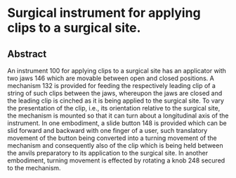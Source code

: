 # Surgical instrument for applying clips to a surgical site.

## Abstract
An instrument 100 for applying clips to a surgical site has an applicator with two jaws 146 which are movable between open and closed positions. A mechanism 132 is provided for feeding the respectively leading clip of a string of such clips between the jaws, whereupon the jaws are closed and the leading clip is cinched as it is being applied to the surgical site. To vary the presentation of the clip, i.e., its orientation relative to the surgical site, the mechanism is mounted so that it can turn about a longitudinal axis of the instrument. In one embodiment, a slide button 148 is provided which can be slid forward and backward with one finger of a user, such translatory movement of the button being converted into a turning movement of the mechanism and consequently also of the clip which is being held between the anvils preparatory to its application to the surgical site. In another embodiment, turning movement is effected by rotating a knob 248 secured to the mechanism.